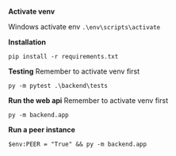 **Activate venv**

Windows activate env 
```.\env\scripts\activate```


**Installation**

```pip install -r requirements.txt```

**Testing**
Remember to activate venv first

```py -m pytest .\backend\tests```

**Run the web api**
Remember to activate venv first

```py -m backend.app```

**Run a peer instance**

```$env:PEER = "True" && py -m backend.app```
